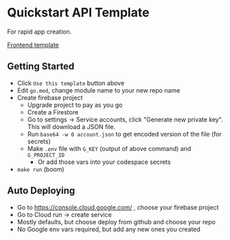 # Quickstart API Template

For rapid app creation.

[Frontend template](https://github.com/treeder/quickstart-ui-template)

## Getting Started

* Click `Use this template` button above
* Edit `go.mod`, change module name to your new repo name
* Create  firebase project
    * Upgrade project to pay as you go
    * Create a Firestore
    * Go to settings -> Service accounts, click "Generate new private key". This will download a JSON file. 
    * Run `base64 -w 0 account.json` to get encoded version of the file (for secrets)
    * Make `.env` file with `G_KEY` (output of above command) and `G_PROJECT_ID`
        * Or add those vars into your codespace secrets
* `make run` (boom)

## Auto Deploying

* Go to https://console.cloud.google.com/ , choose your firebase project
* Go to Cloud run -> create service
* Mostly defaults, but choose deploy from github and choose your repo
* No Google env vars required, but add any new ones you created
